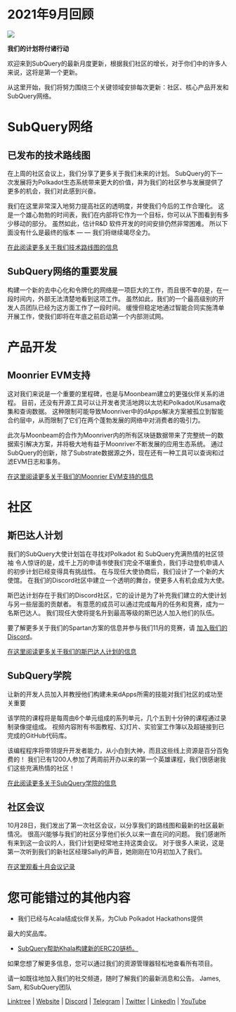 # 2021年9月回顾

![](https://miro.medium.com/max/1400/1*Yf3LOc6onAZ-XRQLPyxAmQ.png)

**我们的计划将付诸行动**

欢迎来到SubQuery的最新月度更新，根据我们社区的增长，对于你们中的许多人来说，这将是第一个更新。

从这里开始，我们将努力围绕三个关键领域安排每次更新：社区、核心产品开发和SubQuery网络。

# SubQuery网络

## 已发布的技术路线图

在上周的社区会议上，我们分享了更多关于我们未来的计划。 SubQuery的下一次发展将为Polkadot生态系统带来更大的价值，并为我们的社区参与发展提供了更多的机会，我们对此感到兴奋。

我们在这里非常深入地努力提高社区的透明度，并使我们今后的工作合理化。 这是一个雄心勃勃的时间表，我们在内部将它作为一个目标，你可以从下图看到有多少移动的部分。 虽然如此，估计R&D 软件开发的时间安排仍然非常困难。 所以下面没有什么是最终的版本 — — 我们将继续竭尽全力。

[在此阅读更多关于我们技术路线图的信息](https://subquery.medi.com/subquery-releases-technical-roadmap-2a383c49b)

## SubQuery网络的重要发展

构建一个新的去中心化和令牌化的网络是一项巨大的工作，而且很不幸的是，在一段时间内，外部无法清楚地看到这项工作。 虽然如此，我们的一个最高级别的开发人员团队已经为这方面工作了一段时间。 缓慢但稳定地通过智能合同实施清单开展工作，使我们即将在年底之前启动第一个内部测试网。

# 产品开发

## Moonrier EVM支持

这对我们来说是一个重要的里程碑，也是与Moonbeam建立的更强伙伴关系的进程。 目前，还没有开源工具可以让开发者灵活地跨以太坊和Polkadot/Kusama收集和查询数据。 这种限制可能导致Moonriver中的dApps解决方案被孤立到智能合约层中，从而限制了它们在两个蓬勃发展的网络中对消费者的吸引力。

此次与Moonbeam的合作为Moonriver内的所有区块链数据带来了完整统一的数据索引解决方案，并将极大地有益于Moonriver不断发展的应用生态系统。 通过SubQuery的创新，除了Substrate数据源之外，现在还有一种工具可以查询和过滤EVM日志和事务。

[在这里阅读更多关于我们的Moonrier EVM支持的信息](https://subquery.medi.com/subquery-adds-etherum-virtual-evm-function-in-integration-with-moonbeamand-ddbcdf0fd8ff)

# 社区

## 斯巴达人计划

我们的SubQuery大使计划旨在寻找对Polkadot 和 SubQuery充满热情的社区领袖 令人惊讶的是，成千上万的申请书使我们完全不堪重负，我们手动登机申请人的初步计划已经变得具有挑战性。 在与现任大使协商后，我们设计了一个新的大使馆。 在我们的Discord社区中建立一个透明的舞台，使更多人有机会成为大使。

斯巴达计划存在于我们的Discord社区，它的设计是为了补充我们建立的大使计划与另一些层面的贡献者。 有意愿的成员可以通过完成每月的任务和竞赛，成为一名斯巴达人。 我们现任大使将提名升到最高等级的斯巴达人加入他们的队伍。

要了解更多关于我们的Spartan方案的信息并参与我们11月的竞赛，请  [加入我们的 Discord](https://discord.com/invite/subquery)。

[在这里阅读更多关于我们的斯巴达人计划的信息](https://subquery.medi.com/subquerys-new-spartan-program-cf6c13653c6f)

## SubQuery学院

让新的开发人员加入并教授他们构建未来dApps所需的技能对我们社区的成功至关重要

该学院的课程将是每周由6个单元组成的系列单元，几个五到十分钟的课程通过录制录像提组成。 视频内容附有书面教程、幻灯片、实验室工作簿以及超链接到已完成的GitHub代码库。

该编程程序将带领提升开发者能力，从小白到大神，而且这些线上资源是百分百免费的！ 我们已有1200人参加了两周前开办以来的第一个英雄课程，我们很感谢我们这些充满热情的社区！

[在此阅读更多关于SubQuery学院的信息](https://subquery.medi.com/subquery-launches-the-subquery-academy-academy-9505dc66a01)

## 社区会议

10月28日，我们发出了第一次社区会议，以分享我们的路线图和最新的社区最新情况。 很高兴能够与我们的社区分享他们长久以来一直在问的问题。 我们感谢所有来到这一会议的人，我们计划更经常地主持这类会议。 对于很多人来说，这是第一次听到我们的新社区经理Sally的声音，她刚刚在10月初加入了我们。

[在这里观看十月会议记录](https://www.crowdcast.io/e/subquery-sessions-october)

# 您可能错过的其他内容

-   我们已经与Acala结成伙伴关系，为Club Polkadot Hackathons</a>提供

最大的奖品库。</li> 
  
  -   [SubQuery帮助Khala构建新的ERC20链桥。](https://subquery.medium.com/subquery-helps-khala-build-their-new-erc20-chain-bridge-c3aa0e1e6a89)</ul> 

如果您想了解更多信息，您可以通过我们的资源管理器轻松地查看所有项目。

请一如既往地加入我们的社交频道，随时了解我们的最新消息和公告。 James, Sam, 和SubQuery团队

[Linktree](https://linktr.ee/subquerynetwork)  |  [Website](https://subquery.network/)  |  [Discord](https://discord.com/invite/78zg8aBSMG)  |  [Telegram](https://t.me/subquerynetwork)  |  [Twitter](https://twitter.com/subquerynetwork)  |  [LinkedIn](https://www.linkedin.com/company/subquery)  |  [YouTube](https://www.youtube.com/channel/UCi1a6NUUjegcLHDFLr7CqLw)
